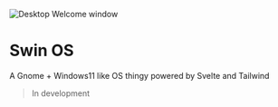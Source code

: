 ![Desktop Welcome window](https://github.com/tokitou-san/SwinOS/assets/114811070/7afce567-81fc-48cf-904d-2b361a86d291)

# Swin OS

A Gnome + Windows11 like OS thingy powered by Svelte and Tailwind 

> In development
